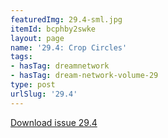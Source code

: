 ```yaml
---
featuredImg: 29.4-sml.jpg
itemId: bcphby2swke
layout: page
name: '29.4: Crop Circles'
tags:
- hasTag: dreamnetwork
- hasTag: dream-network-volume-29
type: post
urlSlug: '29.4'
---
```

<a href="../files/pdfs/Volume_29/29.4_crop_circles.pdf" download="">Download issue 29.4</a>